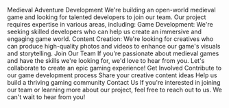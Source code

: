 Medieval Adventure Development
We're building an open-world medieval game and looking for talented developers to join our team. Our project requires expertise in various areas, including:
Game Development: We're seeking skilled developers who can help us create an immersive and engaging game world.
Content Creation: We're looking for creatives who can produce high-quality photos and videos to enhance our game's visuals and storytelling.
Join Our Team
If you're passionate about medieval games and have the skills we're looking for, we'd love to hear from you. Let's collaborate to create an epic gaming experience!
Get Involved
Contribute to our game development process
Share your creative content ideas
Help us build a thriving gaming community
Contact Us
If you're interested in joining our team or learning more about our project, feel free to reach out to us. We can't wait to hear from you!
